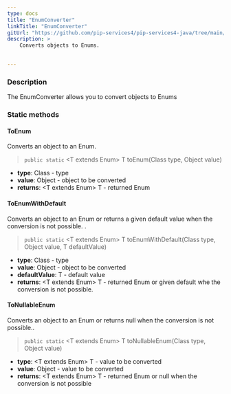 ```yaml
---
type: docs
title: "EnumConverter"
linkTitle: "EnumConverter"
gitUrl: "https://github.com/pip-services4/pip-services4-java/tree/main/pip-services4-commons-java"
description: > 
    Converts objects to Enums.

   
---
```


### Description

The EnumConverter allows you to convert objects to Enums

### Static methods

#### ToEnum
Converts an object to an Enum.

> `public static` <T extends Enum<T>> T toEnum(Class<T> type, Object value)

- **type**: Class<T> - type
- **value**: Object - object to be converted
- **returns**: <T extends Enum<T>> T - returned Enum

#### ToEnumWithDefault
Converts an object to an Enum or returns a given default value when the conversion is not possible.  .

> `public static` <T extends Enum<T>> T toEnumWithDefault(Class<T> type, Object value, T defaultValue)

- **type**: Class<T> - type
- **value**: Object - object to be converted
- **defaultValue**: T - default value
- **returns**: <T extends Enum<T>> T - returned Enum or given default whe the conversion is not possible.

#### ToNullableEnum
Converts an object to an Enum or returns null when the conversion is not possible..

> `public static` <T extends Enum<T>> T toNullableEnum(Class<T> type, Object value)

- **type**: <T extends Enum<T>> T - value to be converted
- **value**: Object - value to be converted
- **returns**: <T extends Enum<T>> T - returned Enum or null when the conversion is not possible

